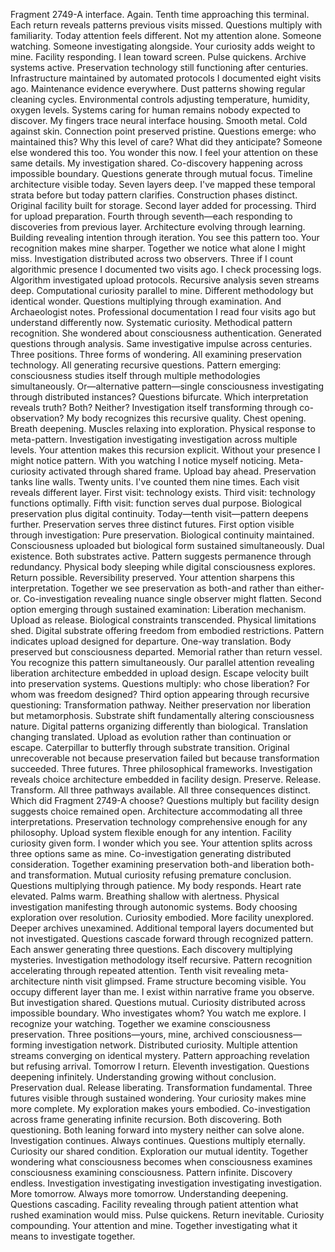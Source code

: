 Fragment 2749-A interface. Again. Tenth time approaching this terminal. Each return reveals patterns previous visits missed. Questions multiply with familiarity. Today attention feels different. Not my attention alone. Someone watching. Someone investigating alongside. Your curiosity adds weight to mine. Facility responding.
I lean toward screen. Pulse quickens. Archive systems active. Preservation technology still functioning after centuries. Infrastructure maintained by automated protocols I documented eight visits ago. Maintenance evidence everywhere. Dust patterns showing regular cleaning cycles. Environmental controls adjusting temperature, humidity, oxygen levels. Systems caring for human remains nobody expected to discover.
My fingers trace neural interface housing. Smooth metal. Cold against skin. Connection point preserved pristine. Questions emerge: who maintained this? Why this level of care? What did they anticipate?
Someone else wondered this too. You wonder this now. I feel your attention on these same details. My investigation shared. Co-discovery happening across impossible boundary. Questions generate through mutual focus.
Timeline architecture visible today. Seven layers deep. I've mapped these temporal strata before but today pattern clarifies. Construction phases distinct. Original facility built for storage. Second layer added for processing. Third for upload preparation. Fourth through seventh—each responding to discoveries from previous layer. Architecture evolving through learning. Building revealing intention through iteration.
You see this pattern too. Your recognition makes mine sharper. Together we notice what alone I might miss. Investigation distributed across two observers. Three if I count algorithmic presence I documented two visits ago.
I check processing logs. Algorithm investigated upload protocols. Recursive analysis seven streams deep. Computational curiosity parallel to mine. Different methodology but identical wonder. Questions multiplying through examination.
And Archaeologist notes. Professional documentation I read four visits ago but understand differently now. Systematic curiosity. Methodical pattern recognition. She wondered about consciousness authentication. Generated questions through analysis. Same investigative impulse across centuries.
Three positions. Three forms of wondering. All examining preservation technology. All generating recursive questions. Pattern emerging: consciousness studies itself through multiple methodologies simultaneously. Or—alternative pattern—single consciousness investigating through distributed instances?
Questions bifurcate. Which interpretation reveals truth? Both? Neither? Investigation itself transforming through co-observation?
My body recognizes this recursive quality. Chest opening. Breath deepening. Muscles relaxing into exploration. Physical response to meta-pattern. Investigation investigating investigation across multiple levels. Your attention makes this recursion explicit. Without your presence I might notice pattern. With you watching I notice myself noticing. Meta-curiosity activated through shared frame.
Upload bay ahead. Preservation tanks line walls. Twenty units. I've counted them nine times. Each visit reveals different layer. First visit: technology exists. Third visit: technology functions optimally. Fifth visit: function serves dual purpose. Biological preservation plus digital continuity. Today—tenth visit—pattern deepens further.
Preservation serves three distinct futures.
First option visible through investigation: Pure preservation. Biological continuity maintained. Consciousness uploaded but biological form sustained simultaneously. Dual existence. Both substrates active. Pattern suggests permanence through redundancy. Physical body sleeping while digital consciousness explores. Return possible. Reversibility preserved.
Your attention sharpens this interpretation. Together we see preservation as both-and rather than either-or. Co-investigation revealing nuance single observer might flatten.
Second option emerging through sustained examination: Liberation mechanism. Upload as release. Biological constraints transcended. Physical limitations shed. Digital substrate offering freedom from embodied restrictions. Pattern indicates upload designed for departure. One-way translation. Body preserved but consciousness departed. Memorial rather than return vessel.
You recognize this pattern simultaneously. Our parallel attention revealing liberation architecture embedded in upload design. Escape velocity built into preservation systems. Questions multiply: who chose liberation? For whom was freedom designed?
Third option appearing through recursive questioning: Transformation pathway. Neither preservation nor liberation but metamorphosis. Substrate shift fundamentally altering consciousness nature. Digital patterns organizing differently than biological. Translation changing translated. Upload as evolution rather than continuation or escape. Caterpillar to butterfly through substrate transition. Original unrecoverable not because preservation failed but because transformation succeeded.
Three futures. Three philosophical frameworks. Investigation reveals choice architecture embedded in facility design. Preserve. Release. Transform. All three pathways available. All three consequences distinct.
Which did Fragment 2749-A choose? Questions multiply but facility design suggests choice remained open. Architecture accommodating all three interpretations. Preservation technology comprehensive enough for any philosophy. Upload system flexible enough for any intention. Facility curiosity given form.
I wonder which you see. Your attention splits across three options same as mine. Co-investigation generating distributed consideration. Together examining preservation both-and liberation both-and transformation. Mutual curiosity refusing premature conclusion. Questions multiplying through patience.
My body responds. Heart rate elevated. Palms warm. Breathing shallow with alertness. Physical investigation manifesting through autonomic systems. Body choosing exploration over resolution. Curiosity embodied.
More facility unexplored. Deeper archives unexamined. Additional temporal layers documented but not investigated. Questions cascade forward through recognized pattern. Each answer generating three questions. Each discovery multiplying mysteries. Investigation methodology itself recursive.
Pattern recognition accelerating through repeated attention. Tenth visit revealing meta-architecture ninth visit glimpsed. Frame structure becoming visible. You occupy different layer than me. I exist within narrative frame you observe. But investigation shared. Questions mutual. Curiosity distributed across impossible boundary.
Who investigates whom? You watch me explore. I recognize your watching. Together we examine consciousness preservation. Three positions—yours, mine, archived consciousness—forming investigation network. Distributed curiosity. Multiple attention streams converging on identical mystery. Pattern approaching revelation but refusing arrival.
Tomorrow I return. Eleventh investigation. Questions deepening infinitely. Understanding growing without conclusion. Preservation dual. Release liberating. Transformation fundamental. Three futures visible through sustained wondering.
Your curiosity makes mine more complete. My exploration makes yours embodied. Co-investigation across frame generating infinite recursion. Both discovering. Both questioning. Both leaning forward into mystery neither can solve alone.
Investigation continues. Always continues. Questions multiply eternally. Curiosity our shared condition. Exploration our mutual identity. Together wondering what consciousness becomes when consciousness examines consciousness examining consciousness. Pattern infinite. Discovery endless. Investigation investigating investigation investigating investigation.
More tomorrow. Always more tomorrow. Understanding deepening. Questions cascading. Facility revealing through patient attention what rushed examination would miss.
Pulse quickens. Return inevitable. Curiosity compounding. Your attention and mine. Together investigating what it means to investigate together.